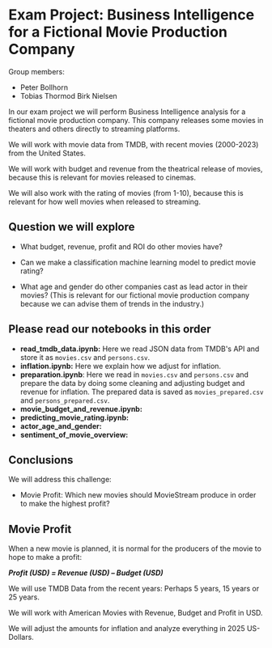 # Exam Project: Business Intelligence for a Fictional Movie Production Company

Group members:
- Peter Bollhorn
- Tobias Thormod Birk Nielsen

In our exam project we will perform Business Intelligence analysis for a fictional movie production company.
This company releases some movies in theaters and others directly to streaming platforms.



We will work with movie data from TMDB, with recent movies (2000-2023) from the United States.

We will work with budget and revenue from the theatrical release of movies, because this is relevant for movies released to cinemas.

We will also work with the rating of movies (from 1-10), because this is relevant for how well movies when released to streaming.


## Question we will explore
- What budget, revenue, profit and ROI do other movies have?
- Can we make a classification machine learning model to predict movie rating?



- What age and gender do other companies cast as lead actor in their movies? (This is relevant for our fictional movie production company because we can advise them of trends in the industry.)

## Please read our notebooks in this order
- **read_tmdb_data.ipynb:** Here we read JSON data from TMDB's API and store it as `movies.csv` and `persons.csv`.
- **inflation.ipynb:** Here we explain how we adjust for inflation.
- **preparation.ipynb**: Here we read in `movies.csv` and `persons.csv` and prepare the data by doing some cleaning and adjusting budget and revenue for inflation. The prepared data is saved as `movies_prepared.csv` and `persons_prepared.csv`.
- **movie_budget_and_revenue.ipynb:**
- **predicting_movie_rating.ipynb:**
- **actor_age_and_gender:**
- **sentiment_of_movie_overview:**


## Conclusions














We will address this challenge:
- Movie Profit: Which new movies should MovieStream produce in order to make the highest profit?


## Movie Profit

When a new movie is planned, it is normal for the producers of the movie to hope to make a profit:

**_Profit (USD) = Revenue (USD) – Budget (USD)_**

We will use TMDB Data from the recent years: Perhaps 5 years, 15 years or 25 years.

We will work with American Movies with Revenue, Budget and Profit in USD.

We will adjust the amounts for inflation and analyze everything in 2025 US-Dollars.
